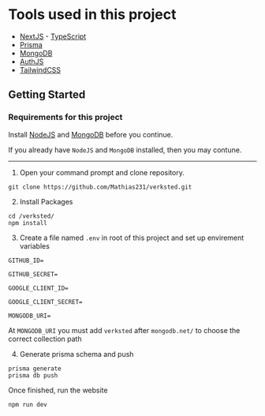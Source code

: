 # Tools used in this project

- [NextJS](https://nextjs.org) - [TypeScript](https://www.typescriptlang.org)
- [Prisma](https://www.prisma.io)
- [MongoDB](https://www.mongodb.com)
- [AuthJS](https://authjs.dev)
- [TailwindCSS](https://tailwindcss.com)


## Getting Started

### Requirements for this project
Install [NodeJS](https://nodejs.org/en/download) and [MongoDB](https://www.mongodb.com) before you continue.

If you already have `NodeJS` and `MongoDB` installed, then you may contune.

___
1. Open your command prompt and clone repository.
```
git clone https://github.com/Mathias231/verksted.git
```

2. Install Packages
```
cd /verksted/
npm install
```

3. Create a file named `.env` in root of this project and set up envirement variables
```
GITHUB_ID=

GITHUB_SECRET=

GOOGLE_CLIENT_ID=

GOOGLE_CLIENT_SECRET=

MONGODB_URI=
```
At `MONGODB_URI` you must add `verksted` after `mongodb.net/` to choose the correct collection path

4. Generate prisma schema and push
```
prisma generate
prisma db push
```

Once finished, run the website
```
npm run dev
```
